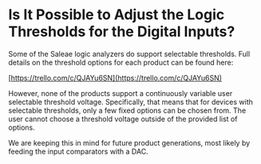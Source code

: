# Is It Possible to Adjust the Logic Thresholds for the Digital Inputs?

Some of the Saleae logic analyzers do support selectable thresholds. Full details on the threshold options for each product can be found here:

[https://trello.com/c/QJAYu6SN](https://trello.com/c/QJAYu6SN)

However, none of the products support a continuously variable user selectable threshold voltage. Specifically, that means that for devices with selectable thresholds, only a few fixed options can be chosen from. The user cannot choose a threshold voltage outside of the provided list of options.

We are keeping this in mind for future product generations, most likely by feeding the input comparators with a DAC.

